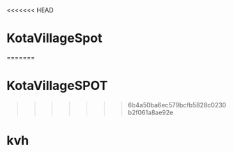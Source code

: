 <<<<<<< HEAD
# KotaVillageSpot
=======
# KotaVillageSPOT
>>>>>>> 6b4a50ba6ec579bcfb5828c0230b2f061a8ae92e
# kvh
